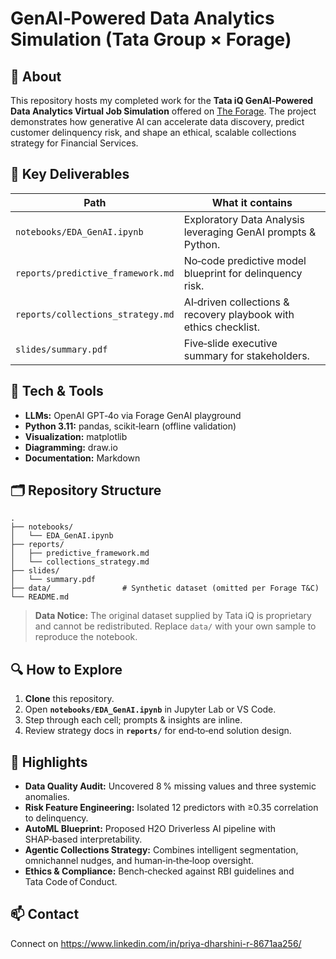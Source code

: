 # GenAI‑Powered Data Analytics Simulation (Tata Group × Forage)

## 📜 About

This repository hosts my completed work for the **Tata iQ GenAI‑Powered Data Analytics Virtual Job Simulation** offered on [The Forage](https://www.theforage.com/). The project demonstrates how generative AI can accelerate data discovery, predict customer delinquency risk, and shape an ethical, scalable collections strategy for Financial Services.

## 🚀 Key Deliverables

| Path                              | What it contains                                                 |
| --------------------------------- | ---------------------------------------------------------------- |
| `notebooks/EDA_GenAI.ipynb`       | Exploratory Data Analysis leveraging GenAI prompts & Python.     |
| `reports/predictive_framework.md` | No‑code predictive model blueprint for delinquency risk.         |
| `reports/collections_strategy.md` | AI‑driven collections & recovery playbook with ethics checklist. |
| `slides/summary.pdf`              | Five‑slide executive summary for stakeholders.                   |

## 🧰 Tech & Tools

* **LLMs:** OpenAI GPT‑4o via Forage GenAI playground
* **Python 3.11:** pandas, scikit‑learn (offline validation)
* **Visualization:** matplotlib
* **Diagramming:** draw\.io
* **Documentation:** Markdown

## 🗂️ Repository Structure

```text
.
├── notebooks/
│   └── EDA_GenAI.ipynb
├── reports/
│   ├── predictive_framework.md
│   └── collections_strategy.md
├── slides/
│   └── summary.pdf
├── data/                # Synthetic dataset (omitted per Forage T&C)
└── README.md
```

> **Data Notice:** The original dataset supplied by Tata iQ is proprietary and cannot be redistributed. Replace `data/` with your own sample to reproduce the notebook.

## 🔍 How to Explore

1. **Clone** this repository.
2. Open **`notebooks/EDA_GenAI.ipynb`** in Jupyter Lab or VS Code.
3. Step through each cell; prompts & insights are inline.
4. Review strategy docs in **`reports/`** for end‑to‑end solution design.

## 🌟 Highlights

* **Data Quality Audit:** Uncovered 8 % missing values and three systemic anomalies.
* **Risk Feature Engineering:** Isolated 12 predictors with ≥0.35 correlation to delinquency.
* **AutoML Blueprint:** Proposed H2O Driverless AI pipeline with SHAP‑based interpretability.
* **Agentic Collections Strategy:** Combines intelligent segmentation, omnichannel nudges, and human‑in‑the‑loop oversight.
* **Ethics & Compliance:** Bench‑checked against RBI guidelines and Tata Code of Conduct.


## 📫 Contact

Connect on https://www.linkedin.com/in/priya-dharshini-r-8671aa256/

